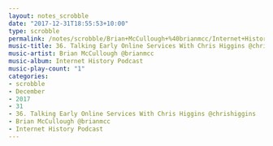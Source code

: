 ```yaml
---
layout: notes_scrobble
date: "2017-12-31T18:55:53+10:00"
type: scrobble
permalink: /notes/scrobble/Brian+McCullough+%40brianmcc/Internet+History+Podcast/98e7157b498eda676ffe59a8a8f47597c2e088e5.html
music-title: 36. Talking Early Online Services With Chris Higgins @chrishiggins
music-artist: Brian McCullough @brianmcc
music-album: Internet History Podcast
music-play-count: "1"
categories:
- scrobble
- December
- 2017
- 31
- 36. Talking Early Online Services With Chris Higgins @chrishiggins
- Brian McCullough @brianmcc
- Internet History Podcast
---
```


